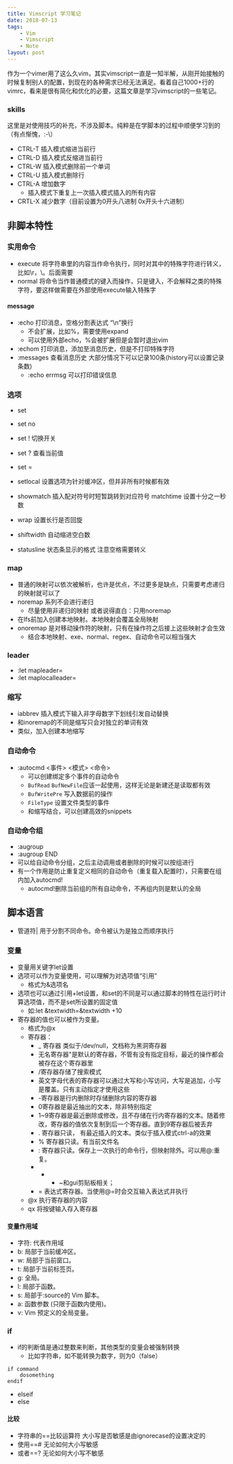 ```yaml
---
title: Vimscript 学习笔记
date: 2018-07-13
tags: 
    - Vim
    - Vimscript
    - Note
layout: post
---
```

作为一个vimer用了这么久vim，其实vimscript一直是一知半解，从刚开始接触的时候复制别人的配置，到现在的各种需求已经无法满足。看着自己1000+行的vimrc，看来是很有简化和优化的必要，这篇文章是学习vimscript的一些笔记。

### skills

这里是对使用技巧的补充，不涉及脚本。纯粹是在学脚本的过程中顺便学习到的（有点惭愧，:-\）

- CTRL-T 插入模式缩进当前行
- CTRL-D 插入模式反缩进当前行
- CTRL-W 插入模式删除前一个单词
- CTRL-U 插入模式删除行
- CTRL-A 增加数字
    - 插入模式下重复上一次插入模式插入的所有内容
- CRTL-X 减少数字（目前设置为0开头八进制 0x开头十六进制）

## 非脚本特性


### 实用命令
- execute 将字符串里的内容当作命令执行，同时对其中的特殊字符进行转义，比如\r，\\。后面需要<cr>
- normal 将命令当作普通模式的键入而操作，只是键入，不会解释<cr>之类的特殊字符，要这样做需要在外部使用execute输入特殊字

#### message
- :echo 打印消息，空格分割表达式 “\n”换行
    - 不会扩展，比如%，需要使用expand
    - 可以使用外部echo，%会被扩展但是会暂时退出vim
- :echom 打印消息，添加至消息历史，但是不打印特殊字符
- :messages 查看消息历史 大部分情况下可以记录100条(history可以设置记录条数)
    - :echo errmsg 可以打印错误信息

### 选项
- set <bool>
- set no<bool>
- set <bool>! 切换开关
- set <bool>? 查看当前值
- set <name> = <value>
- setlocal 设置选项为针对缓冲区，但并非所有时候都有效

- showmatch 插入配对符号时短暂跳转到对应符号 matchtime 设置十分之一秒数
- wrap 设置长行是否回旋
- shiftwidth 自动缩进空白数
- statusline 状态条显示的格式 注意空格需要转义

### map
- 普通的映射可以依次被解析，也许是优点，不过更多是缺点，只需要考虑递归的映射就可以了
- noremap 系列不会进行递归
    - 尽量使用非递归的映射 或者说得直白：只用noremap
- 在lfs前加入<buffer>创建本地映射。本地映射会覆盖全局映射
- onoremap 是对移动操作符的映射，只有在操作符之后接上这些映射才会生效
    - 结合本地映射、exe、normal、regex、自动命令可以相当强大

### leader
- :let mapleader=
- :let maplocalleader=

### 缩写
- iabbrev 插入模式下输入非字母数字下划线引发自动替换
- 和inoremap的不同是缩写只会对独立的单词有效
- 类似，加入<buffer>创建本地缩写

### 自动命令
- :autocmd <事件> <模式> <命令>
    - 可以创建绑定多个事件的自动命令
    - `BufRead` `BufNewFile`应该一起使用，这样无论是新建还是读取都有效
    - `BufWritePre` 写入数据前的操作
    - `FileType` 设置文件类型的事件
    - 和缩写结合，可以创建高效的snippets

### 自动命令组
- :augroup <name>
- :augroup END
- 可以给自动命令分组，之后主动调用或者删除的时候可以按组进行
- 有一个作用是防止重复定义相同的自动命令（重复载入配置时），只需要在组内加入autocmd!
    - autocmd!删除当前组的所有自动命令，不再组内则是默认的全局

## 脚本语言

- 管道符| 用于分割不同命令。命令被认为是独立而顺序执行

### 变量
- 变量用关键字let设置
- 选项可以作为变量使用，可以理解为对选项值“引用”
    - 格式为&选项名
- 选项也可以通过引用+let设置，和set的不同是可以通过脚本的特性在运行时计算选项值，而不是set所设置的固定值
    - 如:let &textwidth=&textwidth +10
- 寄存器的值也可以被作为变量。
    - 格式为@x
    - 寄存器：
        - _ 寄存器 类似于/dev/null，文档称为黑洞寄存器
        - 无名寄存器"是默认的寄存器，不管有没有指定目标，最近的操作都会被存在这个寄存器里
        - /寄存器存储了搜索模式
        - 英文字母代表的寄存器可以通过大写和小写访问，大写是追加，小写是覆盖。只有主动指定才使用这些
        - -寄存器是行内删除时存储删除内容的寄存器
        - 0寄存器是最近抽出的文本，除非特别指定
        - 1~9寄存器是最近删除或修改，且不存储在行内寄存器的文本。随着修改，寄存器的值依次复制到后一个寄存器。直到9寄存器后被丢弃
        - . 寄存器只读， 有最近插入的文本。类似于插入模式ctrl-a的效果
        - % 寄存器只读。有当前文件名
        - : 寄存器只读。保存上一次执行的命令行，但映射除外。可以用@:重复。
        - + * ~和gui剪贴板相关；
        - = 表达式寄存器。当使用@=时会交互输入表达式并执行
    - @x 执行寄存器的内容
    - qx 将按键输入存入寄存器

#### 变量作用域
- 字符: 代表作用域
- b:  局部于当前缓冲区。
- w:  局部于当前窗口。
- t:  局部于当前标签页。
- g:  全局。
- l:  局部于函数。
- s:  局部于:source的 Vim 脚本。
- a:  函数参数 (只限于函数内使用)。
- v:  Vim 预定义的全局变量。

### if
- if的判断值是通过整数来判断，其他类型的变量会被强制转换
    - 比如字符串，如不能转换为数字，则为0（false）
```
if command 
    dosomething
endif
```
- elseif
- else

#### 比较
- 字符串的==比较运算符 大小写是否敏感是由ignorecase的设置决定的
- 使用==#  无论如何大小写敏感
- 或者==?  无论如何大小写不敏感
 
